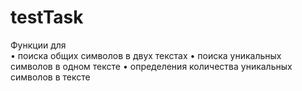 # testTask

Функции для  
•	поиска общих символов в двух текстах
•	поиска уникальных символов в одном тексте
•	определения количества уникальных символов в тексте
